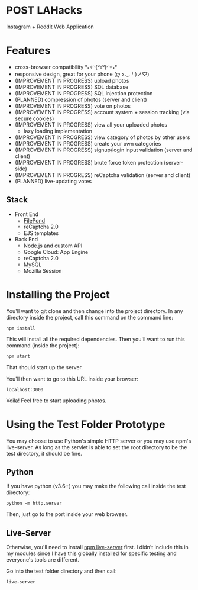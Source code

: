 # POST LAHacks
Instagram + Reddit Web Application

# Features
* cross-browser compatibility °˖✧◝(⁰▿⁰)◜✧˖°
* responsive design, great for your phone (ღゝ◡╹)ノ♡)
* (IMPROVEMENT IN PROGRESS) upload photos
* (IMPROVEMENT IN PROGRESS) SQL database
* (IMPROVEMENT IN PROGRESS) SQL injection protection
* (PLANNED) compression of photos (server and client)
* (IMPROVEMENT IN PROGRESS) vote on photos
* (IMPROVEMENT IN PROGRESS) account system + session tracking (via secure cookies)
* (IMPROVEMENT IN PROGRESS) view all your uploaded photos
	* lazy loading implementation
* (IMPROVEMENT IN PROGRESS) view category of photos by other users
* (IMPROVEMENT IN PROGRESS) create your own categories
* (IMPROVEMENT IN PROGRESS) signup/login input validation (server and client)
* (IMPROVEMENT IN PROGRESS) brute force token protection (server-side)
* (IMPROVEMENT IN PROGRESS) reCaptcha validation (server and client)
* (PLANNED) live-updating votes


## Stack
* Front End
	* [FilePond](https://pqina.nl/filepond/)
	* reCaptcha 2.0
	* EJS templates
* Back End
	* Node.js and custom API
	* Google Cloud: App Engine
	* reCaptcha 2.0
	* MySQL
	* Mozilla Session


# Installing the Project

You'll want to git clone and then change into the project directory. In any directory inside the project, call this command on the command line:
```
npm install
```

This will install all the required dependencies. Then you'll want to run this command (inside the project):
```
npm start
```
That should start up the server.


You'll then want to go to this URL inside your browser:
```
localhost:3000
```

Voila! Feel free to start uploading photos.


# Using the Test Folder Prototype

You may choose to use Python's simple HTTP server or you may use npm's live-server. As long as the servlet is able to set the root directory to be the test directory, it should be fine.

## Python
If you have python (v3.6+) you may make the following call inside the test directory:
```
python -m http.server
```
Then, just go to the port inside your web browser.

## Live-Server
Otherwise, you'll need to install [npm live-server](https://www.npmjs.com/package/live-server) first. I didn't include this in my modules since I have this globally installed for specific testing and everyone's tools are different.

Go into the test folder directory and then call:
```
live-server
```
